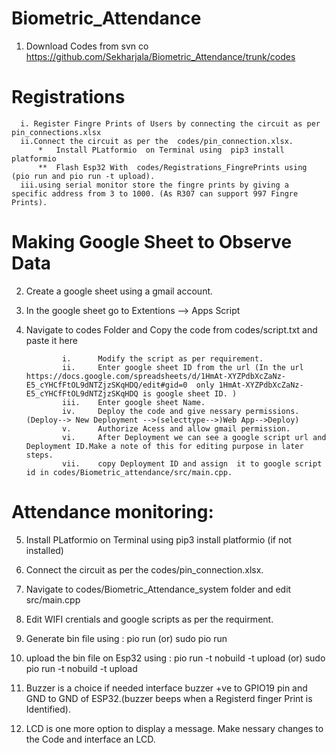 

# Biometric_Attendance

1.  Download Codes from svn co https://github.com/Sekharjala/Biometric_Attendance/trunk/codes
 
 # Registrations     
      
      i. Register Fingre Prints of Users by connecting the circuit as per pin_connections.xlsx
      ii.Connect the circuit as per the  codes/pin_connection.xlsx.
          *   Install PLatformio  on Terminal using  pip3 install platformio
          **  Flash Esp32 With  codes/Registrations_FingrePrints using (pio run and pio run -t upload).
      iii.using serial monitor store the fingre prints by giving a specific address from 3 to 1000. (As R307 can support 997 Fingre Prints).
         

      
# Making Google Sheet to Observe Data
2.  Create a google sheet using a gmail account.

3.  In the google sheet go to Extentions --> Apps Script

4.  Navigate to codes Folder and Copy the code from codes/script.txt and paste it here 
                
                i.      Modify the script as per requirement.
                ii.     Enter google sheet ID from the url (In the url https://docs.google.com/spreadsheets/d/1HmAt-XYZPdbXcZaNz-E5_cYHCfFtOL9dNTZjzSKqHDQ/edit#gid=0  only 1HmAt-XYZPdbXcZaNz-E5_cYHCfFtOL9dNTZjzSKqHDQ is google sheet ID. )
                iii.    Enter google sheet Name.
                iv.     Deploy the code and give nessary permissions.(Deploy--> New Deployment -->(selecttype-->)Web App-->Deploy)
                v.      Authorize Acess and allow gmail permission.
                vi.     After Deployment we can see a google script url and Deployment ID.Make a note of this for editing purpose in later steps.
                vii.    copy Deployment ID and assign  it to google script id in codes/Biometric_attendance/src/main.cpp.
 
 
                 
# Attendance monitoring:

5.  Install PLatformio  on Terminal using  pip3 install platformio (if not installed)

6.  Connect the circuit as per the codes/pin_connection.xlsx.

7.  Navigate to codes/Biometric_Attendance_system folder and edit src/main.cpp 

8.  Edit  WIFI crentials and google scripts as per the requirment.

9.  Generate bin file using : pio run (or) sudo pio run

10.  upload the bin file on Esp32  using : pio run -t nobuild -t upload (or) sudo pio run -t nobuild -t upload

11.  Buzzer is a choice if needed interface buzzer +ve  to GPIO19 pin and GND to GND of ESP32.(buzzer beeps when a Registerd finger Print is Identified).

12. LCD is one more option to display a message. Make nessary changes to the Code and interface an LCD.



